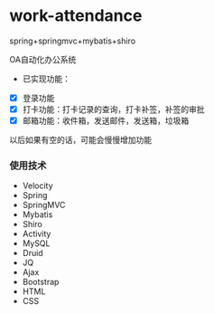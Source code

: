 # work-attendance
spring+springmvc+mybatis+shiro

 OA自动化办公系统
 
- 已实现功能：

- [x] 登录功能
- [x] 打卡功能：打卡记录的查询，打卡补签，补签的审批
- [x] 邮箱功能：收件箱，发送邮件，发送箱，垃圾箱

 以后如果有空的话，可能会慢慢增加功能
 
 ### 使用技术
 
 - Velocity
 - Spring
 - SpringMVC
 - Mybatis
 - Shiro
 - Activity
 - MySQL
 - Druid
 - JQ
 - Ajax
 - Bootstrap
 - HTML
 - CSS





